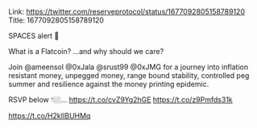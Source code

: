 Link:  https://twitter.com/reserveprotocol/status/1677092805158789120
Title: 1677092805158789120

SPACES alert 🔔

What is a Flatcoin?
...and why should we care?

Join @ameensol @0xJala @srust99 @0xJMG for a journey into inflation resistant money, unpegged money, range bound stability, controlled peg summer and resilience against the money printing epidemic.

RSVP below 👇🏼… https://t.co/cvZ9Yg2hGE https://t.co/z9Pmfds31k

https://t.co/H2kIIBUHMq